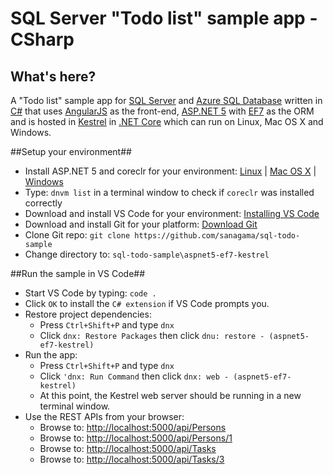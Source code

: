 # SQL Server "Todo list" sample app - CSharp

## What's here? ##

A "Todo list" sample app for [SQL Server](https://www.microsoft.com/en-us/server-cloud/products/sql-server-2016/) and [Azure SQL Database](https://azure.microsoft.com/en-us/documentation/services/sql-database/) written in [C#](https://msdn.microsoft.com/en-us/library/67ef8sbd.aspx) that uses [AngularJS]() as the front-end, [ASP.NET 5](http://docs.asp.net/en/latest/conceptual-overview/aspnet.html) with [EF7](https://docs.efproject.net/en/latest/) as the ORM and is hosted in [Kestrel](https://github.com/aspnet/KestrelHttpServer) in [.NET Core](http://docs.asp.net/en/latest/conceptual-overview/dotnetcore.html) which can run on Linux, Mac OS X and Windows.

##Setup your environment##
* Install ASP.NET 5 and coreclr for your environment: [Linux](https://docs.asp.net/en/latest/getting-started/installing-on-linux.html) | [Mac OS X](https://docs.asp.net/en/latest/getting-started/installing-on-mac.html) | [Windows](https://docs.asp.net/en/latest/getting-started/installing-on-windows.html)
* Type: `dnvm list` in a terminal window to check if `coreclr` was installed correctly
* Download and install VS Code for your environment: [Installing VS Code](https://code.visualstudio.com/Docs/editor/setup)
* Download and install Git for your platform: [Download Git](https://git-scm.com/download)
* Clone Git repo: `git clone https://github.com/sanagama/sql-todo-sample`
* Change directory to: `sql-todo-sample\aspnet5-ef7-kestrel`

##Run the sample in VS Code##
* Start VS Code by typing: `code .`
* Click `OK` to install the `C# extension` if VS Code prompts you.
* Restore project dependencies:
    - Press `Ctrl+Shift+P` and type `dnx`
    - Click `dnx: Restore Packages` then click `dnu: restore - (aspnet5-ef7-kestrel)`
* Run the app:
    - Press `Ctrl+Shift+P` and type `dnx`
    - Click `'dnx: Run Command` then click `dnx: web - (aspnet5-ef7-kestrel)`
    - At this point, the Kestrel web server should be running in a new terminal window.  
* Use the REST APIs from your browser:
    - Browse to: <http://localhost:5000/api/Persons>
    - Browse to: <http://localhost:5000/api/Persons/1>
    - Browse to: <http://localhost:5000/api/Tasks>
    - Browse to: <http://localhost:5000/api/Tasks/3>
